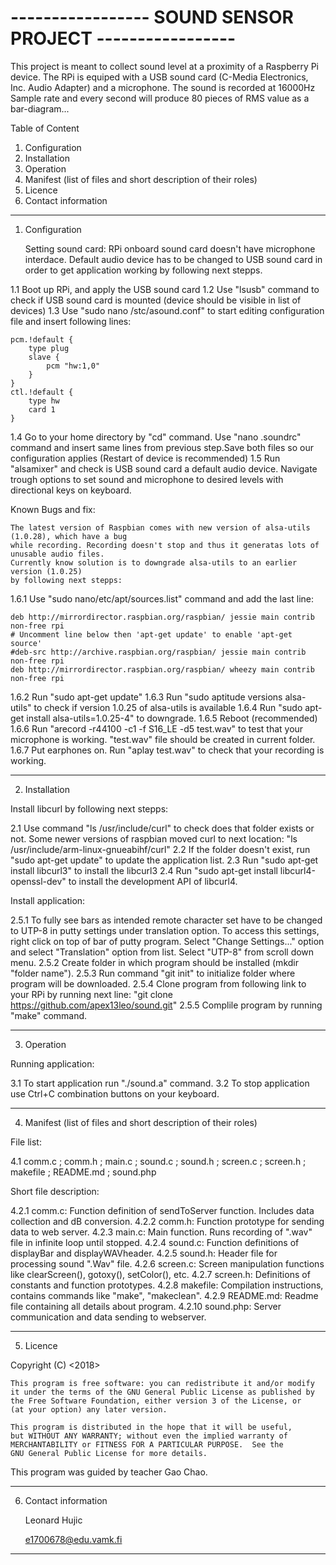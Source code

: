 # -----------------  SOUND SENSOR PROJECT  -----------------

This project is meant to collect sound level at a proximity of a Raspberry Pi device. The RPi is equiped with a USB
sound card (C-Media Electronics, Inc. Audio Adapter) and a microphone. The sound is recorded at 16000Hz Sample rate 
and every second will produce 80 pieces of RMS value as a bar-diagram...


Table of Content
1. Configuration
2. Installation
3. Operation
4. Manifest (list of files and short description of their roles)
5. Licence
6. Contact information

------------------------------------------------------------------------------------------------------------------

1. Configuration

	Setting sound card:
	RPi onboard sound card doesn't have microphone interdace. Default audio device has to be changed to USB sound 
	card in order to get application working by following next stepps.

1.1 Boot up RPi, and apply the USB sound card
1.2 Use "lsusb" command to check if USB sound card is mounted (device should be visible in list of devices)
1.3 Use "sudo nano /stc/asound.conf" to start editing configuration file and insert following lines:


	pcm.!default {
		type plug
		slave {
			pcm "hw:1,0"
		}
	}
	ctl.!default {
		type hw
		card 1
	}


1.4 Go to your home directory by "cd" command. Use "nano .soundrc" command and insert same lines from previous
	step.Save both files so our configuration applies (Restart of device is recommended)
1.5 Run "alsamixer" and check is USB sound card a default audio device.
	Navigate trough options to set sound and microphone to desired levels with directional keys on keyboard.


Known Bugs and fix:

	The latest version of Raspbian comes with new version of alsa-utils (1.0.28), which have a bug
	while recording. Recording doesn't stop and thus it generatas lots of unusable audio files. 
	Currently know solution is to downgrade alsa-utils to an earlier version (1.0.25)
	by following next stepps:

1.6.1 Use "sudo nano/etc/apt/sources.list" command and add the last line:



	deb http://mirrordirector.raspbian.org/raspbian/ jessie main contrib non-free rpi
	# Uncomment line below then 'apt-get update' to enable 'apt-get source'
	#deb-src http://archive.raspbian.org/raspbian/ jessie main contrib non-free rpi
	deb http://mirrordirector.raspbian.org/raspbian/ wheezy main contrib non-free rpi



1.6.2 Run "sudo apt-get update"
1.6.3 Run "sudo aptitude versions alsa-utils" to check if version 1.0.25 of alsa-utils is available
1.6.4 Run "sudo apt-get install alsa-utils=1.0.25-4" to downgrade.
1.6.5 Reboot (recommended)
1.6.6 Run "arecord -r44100 -c1 -f S16_LE -d5 test.wav" to test that your microphone is working.
	"test.wav" file should be created in current folder.
1.6.7 Put earphones on. Run "aplay test.wav" to check that your recording is working.

------------------------------------------------------------------------------------------------------------------

2. Installation

Install libcurl by following next stepps:

2.1 Use command "ls /usr/include/curl" to check does that folder exists or not.
	Some newer versions of raspbian moved curl to next location:
	"ls /usr/include/arm-linux-gnueabihf/curl"
2.2 If the folder doesn't exist, run "sudo apt-get update" to update the application list.
2.3 Run "sudo apt-get install libcurl3" to install the libcurl3
2.4 Run "sudo apt-get install libcurl4-openssl-dev" to install the development API of libcurl4.

Install application:

2.5.1 To fully see bars as intended remote character set have to be changed to UTP-8 in putty settings under
	translation option. To access this settings, right click on top of bar of putty program. 
	Select "Change Settings..." option and select "Translation" option from list. Select "UTP-8" from 
	scroll down menu.
2.5.2 Create folder in which program should be installed (mkdir "folder name").
2.5.3 Run command "git init" to initialize folder where program will be downloaded.
2.5.4 Clone program from following link to your RPi by running next line:
	"git clone https://github.com/apex13leo/sound.git"
2.5.5 Complile program by running "make" command.

------------------------------------------------------------------------------------------------------------------

3. Operation

Running application:

3.1 To start application run "./sound.a" command.
3.2 To stop application use Ctrl+C combination buttons on your keyboard.

------------------------------------------------------------------------------------------------------------------

4. Manifest (list of files and short description of their roles)

File list:

4.1 comm.c ; comm.h ; main.c ; sound.c ; sound.h ; screen.c ; screen.h ; makefile ; README.md ;
	sound.php
		 
Short file description:

4.2.1 comm.c: Function definition of sendToServer function. Includes data collection and dB conversion.
4.2.2 comm.h: Function prototype for sending data to web server.
4.2.3 main.c: Main function. Runs recording of ".wav" file in infinite loop until stopped.
4.2.4 sound.c: Function definitions of displayBar and displayWAVheader.
4.2.5 sound.h: Header file for processing sound ".Wav" file.
4.2.6 screen.c: Screen manipulation functions like clearScreen(), gotoxy(), setColor(), etc.
4.2.7 screen.h: Definitions of constants and function prototypes.
4.2.8 makefile: Compilation instructions, contains commands like "make", "makeclean".
4.2.9 README.md: Readme file containing all details about program.
4.2.10 sound.php: Server communication and data sending to webserver.

------------------------------------------------------------------------------------------------------------------

5. Licence

Copyright (C) <2018>  <Leonard Hujic>

    This program is free software: you can redistribute it and/or modify
    it under the terms of the GNU General Public License as published by
    the Free Software Foundation, either version 3 of the License, or
    (at your option) any later version.
                
    This program is distributed in the hope that it will be useful,
    but WITHOUT ANY WARRANTY; without even the implied warranty of
    MERCHANTABILITY or FITNESS FOR A PARTICULAR PURPOSE.  See the
    GNU General Public License for more details.

This program was guided by teacher Gao Chao.

------------------------------------------------------------------------------------------------------------------

6. Contact information

	Leonard Hujic

	e1700678@edu.vamk.fi

------------------------------------------------------------------------------------------------------------------


